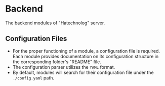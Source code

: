 # Backend

The backend modules of "Hatechnolog" server.

## Configuration Files

- For the proper functioning of a module, a configuration file is required. Each module provides documentation on its configuration structure in the corresponding folder's "README" file.
- The configuration parser utilizes the `YAML` format.
- By default, modules will search for their configuration file under the `./config.yaml` path.